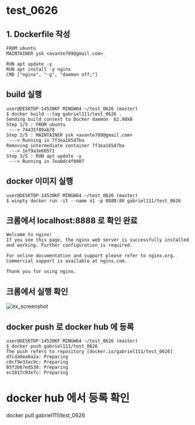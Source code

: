 # test_0626
## 1. Dockerfile 작성
```
FROM ubuntu
MAINTAINER ysk <avante789@gmail.com>

RUN apt update -y
RUN apt install -y nginx
CMD ["nginx", "-g", "daemon off;"]
```

## build 실행
~~~
user@DESKTOP-14530KF MINGW64 ~/test_0626 (master)
$ docker build --tag gabriel111/test_0626 .
Sending build context to Docker daemon  62.98kB
Step 1/5 : FROM ubuntu
 ---> 74435f89ab78
Step 2/5 : MAINTAINER ysk <avante789@gmail.com>
 ---> Running in 7f3ea165d7ba
Removing intermediate container 7f3ea165d7ba
 ---> 1ef9a3e605f2
Step 3/5 : RUN apt update -y
 ---> Running in 7ea0dc4f0007

~~~

## docker 이미지 실행
~~~
user@DESKTOP-14530KF MINGW64 ~/test_0626 (master)
$ winpty docker run -it --name n1 -p 8888:80 gabriel111/test_0626
~~~

##  크롬에서 localhost:8888  로  확인 완료
~~~
Welcome to nginx!
If you see this page, the nginx web server is successfully installed and working. Further configuration is required.

For online documentation and support please refer to nginx.org.
Commercial support is available at nginx.com.

Thank you for using nginx.
~~~

## 크롬에서 실행 확인
![ex_screenshot](c:\캡쳐.png)

## docker push 로 docker hub 에 등록
~~~
user@DESKTOP-14530KF MINGW64 ~/test_0626 (master)
$ docker push gabriel111/test_0626
The push refers to repository [docker.io/gabriel111/test_0626]
d7cda0ea0a2a: Preparing
c0cf9e33ac9c: Preparing
05f3b67ed530: Preparing
ec1817c93e7c: Preparing

~~~


# docker hub 에서 등록 확인

docker pull gabriel111/test_0626
